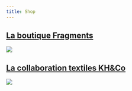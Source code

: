 ```yaml
---
title: Shop
---
```


<a href="https://www.helloasso.com/associations/fragmentis-vitae/boutiques/la-boutique-fragments-kh50">
  <h2>La boutique Fragments</h1>
  <img src="https://cdn.helloasso.com/img/photos/shops/croppedimage-09bf5a67ab264d34b13466cfa431bd40.png?resize=fill:1920:250"></img>
</a>

<a href="https://www.kh-co-shop.com/collections/fragments-kh50">
  <h2>La collaboration textiles KH&Co</h1>
  <img src="/images/khco.jpg">
</a>
